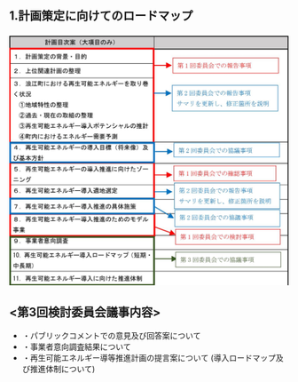 ## 1.計画策定に向けてのロードマップ

![](_page_0_Figure_3.jpeg)

## <第3回検討委員会議事内容>

- ・パブリックコメントでの意見及び回答案について
- ・事業者意向調査結果について
- ・再生可能エネルギー導等推進計画の提言案について (導入ロードマップ及び推進体制について)